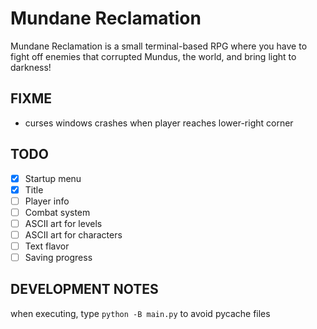 # Mundane Reclamation

Mundane Reclamation is a small terminal-based RPG where you have to fight off enemies that corrupted Mundus, the world, and bring light to darkness!

## FIXME

- curses windows crashes when player reaches lower-right corner

## TODO

- [X] Startup menu
- [X] Title
- [ ] Player info
- [ ] Combat system
- [ ] ASCII art for levels
- [ ] ASCII art for characters
- [ ] Text flavor
- [ ] Saving progress

## DEVELOPMENT NOTES

when executing, type `python -B main.py` to avoid pycache files
